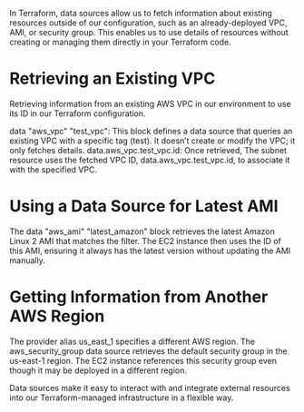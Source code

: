 In Terraform, data sources allow us to fetch information about existing resources outside of our configuration, such as an already-deployed VPC, AMI, or security group. This enables us to use details of resources without creating or managing them directly in your Terraform code.


# Retrieving an Existing VPC

Retrieving information from an existing AWS VPC in our environment to use its ID in our Terraform configuration.

data "aws_vpc" "test_vpc": 
This block defines a data source that queries an existing VPC with a specific tag (test). It doesn’t create or modify the VPC; it only fetches details.
data.aws_vpc.test_vpc.id: 
Once retrieved, The subnet resource uses the fetched VPC ID, data.aws_vpc.test_vpc.id, to associate it with the specified VPC.


# Using a Data Source for Latest AMI


The data "aws_ami" "latest_amazon" block retrieves the latest Amazon Linux 2 AMI that matches the filter.
The EC2 instance then uses the ID of this AMI, ensuring it always has the latest version without updating the AMI manually.

# Getting Information from Another AWS Region

The provider alias us_east_1 specifies a different AWS region.
The aws_security_group data source retrieves the default security group in the us-east-1 region.
The EC2 instance references this security group even though it may be deployed in a different region.


Data sources make it easy to interact with and integrate external resources into our Terraform-managed infrastructure in a flexible way.